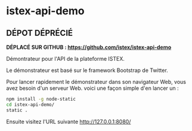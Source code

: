 # istex-api-demo #

## DÉPOT DÉPRÉCIÉ ##
**DÉPLACÉ SUR GITHUB : https://github.com/istex/istex-api-demo**


Démontrateur pour l'API de la plateforme ISTEX.


Le démonstrateur est basé sur le framework Bootstrap de Twitter.


Pour lancer rapidement le démonstrateur dans son navigateur Web, vous avez besoin d'un serveur Web.
voici une façon simple d'en lancer un :
```bash
npm install -g node-static
cd istex-api-demo/
static .
```
Ensuite visitez l'URL suivante http://127.0.0.1:8080/
